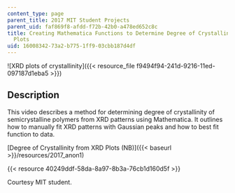 ```yaml
---
content_type: page
parent_title: 2017 MIT Student Projects
parent_uid: faf869f8-afdd-f72b-42b0-a478ed652c8c
title: Creating Mathematica Functions to Determine Degree of Crystallinity from XRD
  Plots
uid: 16008342-73a2-b775-1ff9-03cbb187d4df
---
```


![XRD plots of crystallinity]({{< resource_file f9494f94-241d-9216-11ed-097187d1eba5 >}})

Description
-----------

This video describes a method for determining degree of crystallinity of semicrystalline polymers from XRD patterns using Mathematica. It outlines how to manually fit XRD patterns with Gaussian peaks and how to best fit function to data.

[Degree of Crystallinity from XRD Plots (NB)]({{< baseurl >}}/resources/2017_anon1)

{{< resource 40249ddf-58da-8a97-8b3a-76cb1d160d5f >}}

Courtesy MIT student.